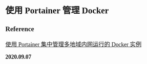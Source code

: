 <font size=4 face='楷体'>

## 使用 Portainer 管理 Docker

### Reference

[使用 Portainer 集中管理多地域内网运行的 Docker 实例](https://www.iamle.com/archives/2727.html)

**2020.09.07**
